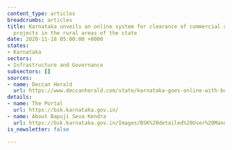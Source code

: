 ```yaml
---
content_type: articles
breadcrumbs: articles
title: Karnataka unveils an online system for clearance of commercial and industrial
  projects in the rural areas of the state
date: 2020-11-18 05:00:00 +0000
states:
- Karnataka
sectors:
- Infrastructure and Governance
subsectors: []
sources:
- name: Deccan Herald
  url: https://www.deccanherald.com/state/karnataka-goes-online-with-business-approvals-in-rural-areas-914508.html
details:
- name: The Portal
  url: https://bsk.karnataka.gov.in/
- name: About Bapuji Seva Kendra
  url: https://bsk.karnataka.gov.in/Images/BSK%20detailed%20User%20Manual%20User.pdf
is_newsletter: false

---
```

